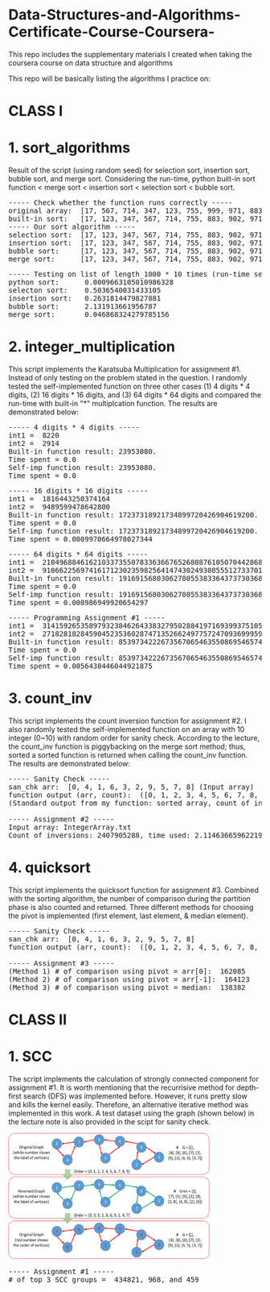 # Data-Structures-and-Algorithms-Certificate-Course-Coursera-
This repo includes the supplementary materials I created when taking the coursera course on data structure and algorithms

This repo will be basically listing the algorithms I practice on:

# CLASS I
# 1. sort_algorithms

Result of the script (using random seed) for selection sort, insertion sort, bubble sort, and merge sort. Considering the run-time, python built-in sort function < merge sort < insertion sort < selection sort < bubble sort.

<pre>
----- Check whether the function runs correctly -----  
original array:  [17, 567, 714, 347, 123, 755, 999, 971, 883, 902]  
built-in sort:   [17, 123, 347, 567, 714, 755, 883, 902, 971, 999]  
----- Our sort algorithm -----  
selection sort:  [17, 123, 347, 567, 714, 755, 883, 902, 971, 999]  
insertion sort:  [17, 123, 347, 567, 714, 755, 883, 902, 971, 999]  
bubble sort:     [17, 123, 347, 567, 714, 755, 883, 902, 971, 999]  
merge sort:      [17, 123, 347, 567, 714, 755, 883, 902, 971, 999]  
</pre>
<pre>
----- Testing on list of length_1000 * 10 times (run-time sec.) -----  
python sort:      0.0009663105010986328  
selecton sort:    0.5036540031433105  
insertion sort:   0.2631814479827881  
bubble sort:      2.131913661956787  
merge sort:       0.046868324279785156  
</pre>

# 2. integer_multiplication  
This script implements the Karatsuba Multiplication for assignment #1. Instead of only testing on the problem stated in the question. I randomly tested the self-implemented function on three other cases (1) 4 digits * 4 digits, (2) 16 digits * 16 digits, and (3) 64 digits * 64 digits and compared the run-time with built-in "*" multiplcation function. The results are demonstrated below:

<pre>
----- 4 digits * 4 digits -----
int1 =  8220
int2 =  2914
Built-in function result: 23953080. 
Time spent = 0.0
Self-imp function result: 23953080. 
Time spent = 0.0
</pre>
<pre>
----- 16 digits * 16 digits -----
int1 =  1816443250374164
int2 =  9489599478642800
Built-in function result: 17237318921734899720426904619200. 
Time spent = 0.0
Self-imp function result: 17237318921734899720426904619200. 
Time spent = 0.0009970664978027344
</pre>
<pre>
----- 64 digits * 64 digits -----
int1 =  2104968846162103373550783363667652680876105070442868653658730193
int2 =  9106622569741617123023598256414743024930855512733701923471688264
Built-in function result: 19169156803062780553833643737303685851029158853411054207058261243539486089719694174798845780526550791659499570766564832180554952. 
Time spent = 0.0
Self-imp function result: 19169156803062780553833643737303685851029158853411054207058261243539486089719694174798845780526550791659499570766564832180554952. 
Time spent = 0.008986949920654297
</pre>
<pre>
----- Programming Assignment #1 -----
int1 =  3141592653589793238462643383279502884197169399375105820974944592
int2 =  2718281828459045235360287471352662497757247093699959574966967627
Built-in function result: 8539734222673567065463550869546574495034888535765114961879601127067743044893204848617875072216249073013374895871952806582723184. 
Time spent = 0.0
Self-imp function result: 8539734222673567065463550869546574495034888535765114961879601127067743044893204848617875072216249073013374895871952806582723184. 
Time spent = 0.0056438446044921875
</pre>

# 3. count_inv  
This script implements the count inversion function for assignment #2. I also randomly tested the self-implemented function on an array with 10 integer (0~10) with random order for sanity check. According to the lecture, the count_inv function is piggybacking on the merge sort method; thus, sorted a sorted function is returned when calling the count_inv function. The results are demonstrated below:

<pre>
----- Sanity Check -----
san_chk arr:  [0, 4, 1, 6, 3, 2, 9, 5, 7, 8] (Input array)
function output (arr, count):  ([0, 1, 2, 3, 4, 5, 6, 7, 8, 9], 10)  
(Standard output from my function: sorted array, count of inversion)

----- Assignment #2 -----
Input array: IntegerArray.txt
Count of inversions: 2407905288, time used: 2.1146366596221924.
</pre>

# 4. quicksort  
This script implements the quicksort function for assignment #3. Combined with the sorting algorithm, the number of comparison during the partition phase is also counted and returned. Three different methods for choosing the pivot is implemented (first element, last element, & median element).

<pre>
----- Sanity Check -----
san_chk arr:  [0, 4, 1, 6, 3, 2, 9, 5, 7, 8]
function output (arr, count):  ([0, 1, 2, 3, 4, 5, 6, 7, 8, 9], 26)

----- Assignment #3 -----
(Method 1) # of comparison using pivot = arr[0]:  162085
(Method 2) # of comparison using pivot = arr[-1]:  164123
(Method 3) # of comparison using pivot = median:  138382
</pre>

# CLASS II
# 1. SCC
The script implements the calculation of strongly connected component for assignment #1. It is worth mentioning that the recurrisive method for depth-first search (DFS) was implemented before. However, it runs pretty slow and kills the kernel easily. Therefore, an alternative iterative method was implemented in this work. A test dataset using the graph (shown below) in the lecture note is also provided in the scipt for sanity check.

<img src="./images/CLASS2 Assignment1.png" width="400" height="250">

<pre>
----- Assignment #1 -----
# of top 3 SCC groups =  434821, 968, and 459
</pre>

